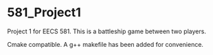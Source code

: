 # 581_Project1
Project 1 for EECS 581.  This is a battleship game between two players. 

Cmake compatible. A g++ makefile has been added for convenience.
